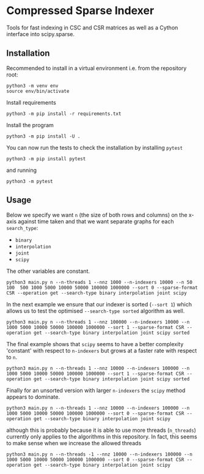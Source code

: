 # Compressed Sparse Indexer
Tools for fast indexing in CSC and CSR matrices as well as a Cython interface
into scipy.sparse.

## Installation
Recommended to install in a virtual environment i.e. from the repository root:

    python3 -m venv env
    source env/bin/activate

Install requirements

    python3 -m pip install -r requirements.txt

Install the program

    python3 -m pip install -U .

You can now run the tests to check the installation by installing `pytest`

    python3 -m pip install pytest

and running

    python3 -m pytest

## Usage
Below we specify we want `n` (the size of both rows and columns) on the x-axis
against time taken and that we want separate graphs for each `search_type`:

- `binary`
- `interpolation`
- `joint`
- `scipy`

The other variables are constant.

    python3 main.py n --n-threads 1 --nnz 1000 --n-indexers 10000 --n 50 100  500 1000 5000 10000 50000 100000 1000000 --sort 0 --sparse-format CSR --operation get --search-type binary interpolation joint scipy

In the next example we ensure that our indexer is sorted (`--sort 1`) which
allows us to test the optimised `--search-type sorted` algorithm as well.

    python3 main.py n --n-threads 1 --nnz 100000 --n-indexers 10000 --n 1000 5000 10000 50000 100000 1000000 --sort 1 --sparse-format CSR --operation get --search-type binary interpolation joint scipy sorted

The final example shows that `scipy` seems to have a better complexity
'constant' with respect to `n-indexers` but grows at a faster rate with respect
to `n`.

    python3 main.py n --n-threads 1 --nnz 10000 --n-indexers 100000 --n 1000 5000 10000 50000 100000 1000000 --sort 1 --sparse-format CSR --operation get --search-type binary interpolation joint scipy sorted

Finally for an unsorted version with larger `n-indexers` the `scipy` method
appears to dominate.

    python3 main.py n --n-threads 1 --nnz 10000 --n-indexers 100000 --n 1000 5000 10000 50000 100000 1000000 --sort 0 --sparse-format CSR --operation get --search-type binary interpolation joint scipy

although this is probably because it is able to use more threads (`n_threads`)
currently only applies to the algorithms in this repository. In fact, this
seems to make sense when we increase the allowed threads

    python3 main.py n --n-threads -1 --nnz 10000 --n-indexers 100000 --n 1000 5000 10000 50000 100000 1000000 --sort 0 --sparse-format CSR --operation get --search-type binary interpolation joint scipy
